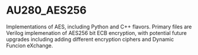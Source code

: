 # AU280_AES256
Implementations of AES, including Python and C++ flavors. Primary files are Verilog implemenation of AES256 bit ECB encryption, with potential future upgrades including adding different encryption ciphers and Dynamic Funcion eXchange.
